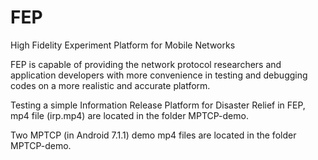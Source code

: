 # FEP 
High Fidelity Experiment Platform for Mobile Networks

FEP is capable of providing the network protocol researchers and application developers with more convenience in testing and debugging codes on a more realistic and accurate platform.

Testing a simple Information Release Platform for Disaster Relief in FEP, mp4 file (irp.mp4) are located in the folder MPTCP-demo. 

Two MPTCP (in Android 7.1.1) demo mp4 files are located in the folder MPTCP-demo.
